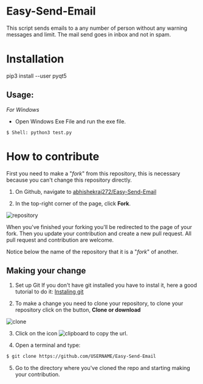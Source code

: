 

# Easy-Send-Email

This script sends emails to a any number of person without any warning messages and limit. The mail send goes in inbox and not in spam.
# Installation
pip3 install --user pyqt5  

## Usage:

*For Windows*
- Open Windows Exe File and run the exe file.

```
$ Shell: python3 test.py
```

# How to contribute

First you need to make a "*fork*" from this repository, this is necessary because you can't change this repository directly.

1. On Github, navigate to [abhishekraj272/Easy-Send-Email](https://github.com/abhishekraj272/Easy-Send-Email)

2. In the top-right corner of the page, click **Fork**.

![repository](imagens/fork.png "repository")

When you've finished your forking you'll be redirected to the page of your fork.
Then you update your contribution and create a new pull request.
All pull request and contribution are welcome.

Notice below the name of the repository that it is a "*fork*" of another.

## Making your change

1. Set up Git
If you don't have git installed you have to instal it, here a good tutorial to do it: [Instaling git](https://help.github.com/en/articles/set-up-git)

2. To make a change you need to clone your repository, to clone your repository click on the button, **Clone or download**

![clone](imagens/clone.png "clone")

3. Click on the icon ![clipboard](imagens/clipbord.png "clipboard") to copy the url.

4. Open a terminal and type:
```bash
$ git clone https://github.com/USERNAME/Easy-Send-Email
```

5. Go to the directory where you've cloned the repo and starting making your contribution.


